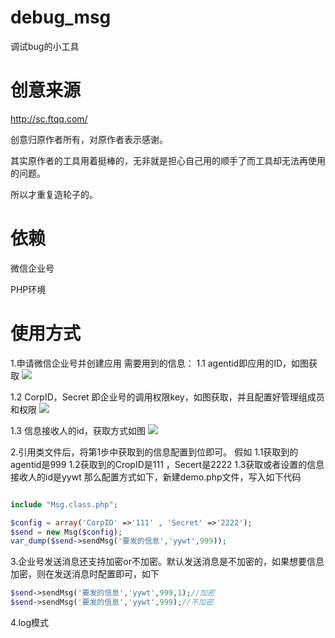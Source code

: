 # debug_msg
调试bug的小工具

# 创意来源

http://sc.ftqq.com/ 

创意归原作者所有，对原作者表示感谢。

其实原作者的工具用着挺棒的，无非就是担心自己用的顺手了而工具却无法再使用的问题。

所以才重复造轮子的。

# 依赖

微信企业号

PHP环境

# 使用方式

1.申请微信企业号并创建应用
需要用到的信息：
1.1 agentid即应用的ID，如图获取
![](http://ww4.sinaimg.cn/large/006tNc79ly1ff525yyk6qj30lw09hq3o.jpg)

1.2 CorpID，Secret 即企业号的调用权限key，如图获取，并且配置好管理组成员和权限
![](http://ww1.sinaimg.cn/large/006tNc79ly1ff529kv6n4j311u0dfdhy.jpg)

1.3 信息接收人的id，获取方式如图
![](http://ww2.sinaimg.cn/large/006tNc79ly1ff52cfejnrj313w0ccgnk.jpg)

2.引用类文件后，将第1步中获取到的信息配置到位即可。
假如 
1.1获取到的agentid是999
1.2获取到的CropID是111 ，Secert是2222 
1.3获取或者设置的信息接收人的id是yywt
那么配置方式如下，新建demo.php文件，写入如下代码
```php

include "Msg.class.php";

$config = array('CorpID' =>'111' , 'Secret' =>'2222');
$send = new Msg($config);
var_dump($send->sendMsg('要发的信息','yywt',999));
```
3.企业号发送消息还支持加密or不加密。默认发送消息是不加密的，如果想要信息加密，则在发送消息时配置即可，如下
```php
$send->sendMsg('要发的信息','yywt',999,1);//加密
$send->sendMsg('要发的信息','yywt',999);//不加密
```
4.log模式




